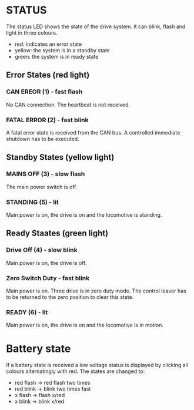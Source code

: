# STATUS

The status LED shows the state of the drive system. It can blink, flash and light in three colours.

* red: indicates an error state
* yellow: the system is in a standby state
* green: the system is in ready state

## Error States (red light)

### CAN EREOR (1) - fast flash

No CAN connection. The heartbeat is not received.

### FATAL ERROR (2) - fast blink

A fatal error state is received from the CAN bus. A controlled immediate shutdown has to be executed.

## Standby States (yellow light)

### MAINS OFF (3) - slow flash

The main power switch is off.

### STANDING (5) - lit

Main power is on, the drive is on and the locomotive is standing.

## Ready Staates (green light)

### Drive Off (4) - slow blink

Main power is on, the drive is off.

### Zero Switch Duty - fast blink

Main power is on. Three drive is in zero duty mode. The control leaver has to be returned to the zero position to clear this state.

### READY (6) - lit

Main power is on, the drive is on and the locomotive is in motion.

# Battery state

If a battery state is received a low voltage status is displayed by clicking all colours alternatingly with red. The states are changed to:

* red flash -> red flash two times
* red blink -> blink two times fast
* x flash -> flash x/red
* x blink -> blink x/red